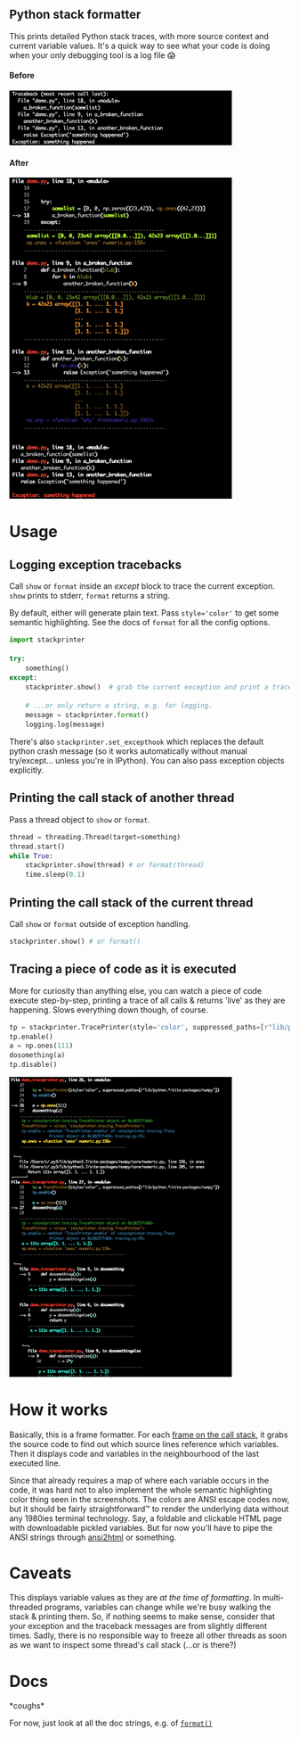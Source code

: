 ## Python stack formatter

This prints detailed Python stack traces, with more source context and current variable values. It's a quick way to see what your code is doing when your only debugging tool is a log file 😱

#### Before
<img src="tb_before.png" width="400">

#### After
<img src="tb_after.png" width="400">

# Usage

## Logging exception tracebacks
Call `show` or `format` inside an _except_ block to trace the current exception. `show` prints to stderr, `format` returns a string.

By default, either will generate plain text. Pass `style='color'` to get some semantic highlighting. See the docs of `format` for all the config options.

```python
import stackprinter

try:
    something()
except:
    stackprinter.show()  # grab the current exception and print a traceback to stderr

    # ...or only return a string, e.g. for logging.
    message = stackprinter.format()
    logging.log(message)
```
There's also `stackprinter.set_excepthook` which replaces the default python crash message (so it works automatically without manual try/except... unless you're in IPython). You can also pass exception objects explicitly.

## Printing the call stack of another thread
Pass a thread object to `show` or `format`.

```python
thread = threading.Thread(target=something)
thread.start()
while True:
    stackprinter.show(thread) # or format(thread)
    time.sleep(0.1)
```

## Printing the call stack of the current thread
Call `show` or `format` outside of exception handling.

```python
stackprinter.show() # or format()
```

## Tracing a piece of code as it is executed

More for curiosity than anything else, you can watch a piece of code execute step-by-step, printing a trace of all calls & returns 'live' as they are happening. Slows everything down though, of course.
```python
tp = stackprinter.TracePrinter(style='color', suppressed_paths=[r"lib/python.*/site-packages/numpy"])
tp.enable()
a = np.ones(111)
dosomething(a)
tp.disable()
```

<img src="trace.png" width="400">

# How it works

Basically, this is a frame formatter. For each [frame on the call stack](https://en.wikipedia.org/wiki/Call_stack), it grabs the source code to find out which source lines reference which variables. Then it displays code and variables in the neighbourhood of the last executed line.

Since that already requires a map of where each variable occurs in the code, it was hard not to also implement the whole semantic highlighting color thing seen in the screenshots. The colors are ANSI escape codes now, but it should be fairly straightforward™ to render the underlying data without any 1980ies terminal technology. Say, a foldable and clickable HTML page with downloadable pickled variables. But for now you'll have to pipe the ANSI strings through [ansi2html](https://github.com/ralphbean/ansi2html/) or something.

# Caveats

This displays variable values as they are _at the time of formatting_. In
multi-threaded programs, variables can change while we're busy walking
the stack & printing them. So, if nothing seems to make sense, consider that
your exception and the traceback messages are from slightly different times.
Sadly, there is no responsible way to freeze all other threads as soon
as we want to inspect some thread's call stack (...or is there?)

# Docs

\*coughs\*

For now, just look at all the doc strings, e.g. of [`format()`](stackprinter/__init__.py#L27-L137)
